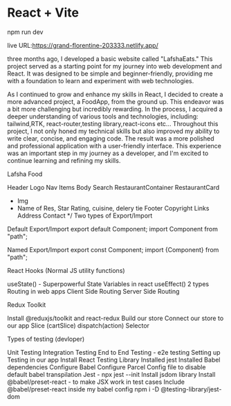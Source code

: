 # React + Vite

npm run dev

live URL:https://grand-florentine-203333.netlify.app/

three months ago, I developed a basic website called "LafshaEats." This project served as a starting point for my journey into web development and React. It was designed to be simple and beginner-friendly, providing me with a foundation to learn and experiment with web technologies.

As I continued to grow and enhance my skills in React, I decided to create a more advanced project, a FoodApp, from the ground up. This endeavor was a bit more challenging but incredibly rewarding. In the process, I acquired a deeper understanding of various tools and technologies, including: tailwind,RTK, react-router,testing library,react-icons etc...
Throughout this project, I not only honed my technical skills but also improved my ability to write clear, concise, and engaging code. The result was a more polished and professional application with a user-friendly interface. This experience was an important step in my journey as a developer, and I'm excited to continue learning and refining my skills.

Lafsha Food

Header
Logo
Nav Items
Body
Search
RestaurantContainer
RestaurantCard

- Img
- Name of Res, Star Rating, cuisine, delery tie
  Footer
  Copyright
  Links
  Address
  Contact \*/
  Two types of Export/Import

Default Export/Import
export default Component; import Component from "path";

Named Export/Import
export const Component; import {Component} from "path";

React Hooks
(Normal JS utility functions)

useState() - Superpowerful State Variables in react
useEffect()
2 types Routing in web apps
Client Side Routing
Server Side Routing

Redux Toolkit

Install @reduxjs/toolkit and react-redux
Build our store
Connect our store to our app
Slice (cartSlice)
dispatch(action)
Selector

Types of testing (devloper)

Unit Testing
Integration Testing
End to End Testing - e2e testing
Setting up Testing in our app
Install React Testing Library
Installed jest
Installed Babel dependencies
Configure Babel
Configure Parcel Config file to disable default babel transpilation
Jest - npx jest --init
Install jsdom library
Install @babel/preset-react - to make JSX work in test cases
Include @babel/preset-react inside my babel config
npm i -D @testing-library/jest-dom
